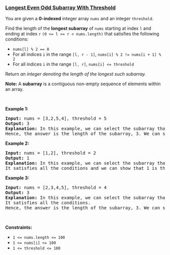 ### [Longest Even Odd Subarray With Threshold](https://leetcode.com/problems/longest-even-odd-subarray-with-threshold)

<p>You are given a <strong>0-indexed</strong> integer array <code>nums</code> and an integer <code>threshold</code>.</p>

<p>Find the length of the <strong>longest subarray</strong> of <code>nums</code> starting at index <code>l</code> and ending at index <code>r</code> <code>(0 &lt;= l &lt;= r &lt; nums.length)</code> that satisfies the following conditions:</p>

<ul>
	<li><code>nums[l] % 2 == 0</code></li>
	<li>For all indices <code>i</code> in the range <code>[l, r - 1]</code>, <code>nums[i] % 2 != nums[i + 1] % 2</code></li>
	<li>For all indices <code>i</code> in the range <code>[l, r]</code>, <code>nums[i] &lt;= threshold</code></li>
</ul>

<p>Return <em>an integer denoting the length of the longest such subarray.</em></p>

<p><strong>Note:</strong> A <strong>subarray</strong> is a contiguous non-empty sequence of elements within an array.</p>

<p>&nbsp;</p>
<p><strong class="example">Example 1:</strong></p>

<pre>
<strong>Input:</strong> nums = [3,2,5,4], threshold = 5
<strong>Output:</strong> 3
<strong>Explanation:</strong> In this example, we can select the subarray that starts at l = 1 and ends at r = 3 =&gt; [2,5,4]. This subarray satisfies the conditions.
Hence, the answer is the length of the subarray, 3. We can show that 3 is the maximum possible achievable length.</pre>

<p><strong class="example">Example 2:</strong></p>

<pre>
<strong>Input:</strong> nums = [1,2], threshold = 2
<strong>Output:</strong> 1
<strong>Explanation:</strong> In this example, we can select the subarray that starts at l = 1 and ends at r = 1 =&gt; [2]. 
It satisfies all the conditions and we can show that 1 is the maximum possible achievable length.
</pre>

<p><strong class="example">Example 3:</strong></p>

<pre>
<strong>Input:</strong> nums = [2,3,4,5], threshold = 4
<strong>Output:</strong> 3
<strong>Explanation:</strong> In this example, we can select the subarray that starts at l = 0 and ends at r = 2 =&gt; [2,3,4]. 
It satisfies all the conditions.
Hence, the answer is the length of the subarray, 3. We can show that 3 is the maximum possible achievable length.
</pre>

<p>&nbsp;</p>
<p><strong>Constraints:</strong></p>

<ul>
	<li><code>1 &lt;= nums.length &lt;= 100 </code></li>
	<li><code>1 &lt;= nums[i] &lt;= 100 </code></li>
	<li><code>1 &lt;= threshold &lt;= 100</code></li>
</ul>
